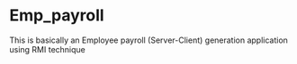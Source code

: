 # Emp_payroll
This is basically an Employee payroll (Server-Client) generation application using RMI technique
